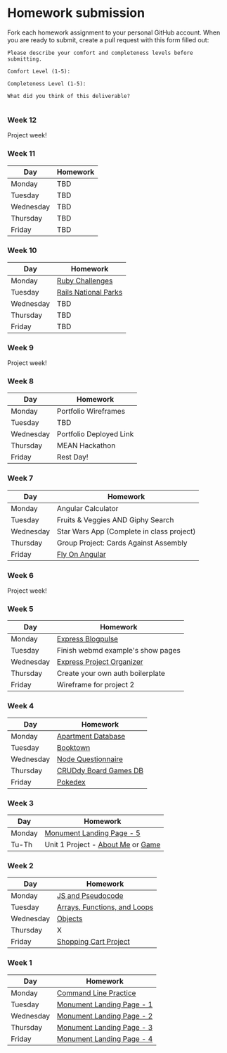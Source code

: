 # Homework submission

Fork each homework assignment to your personal GitHub account.
When you are ready to submit, create a pull request with this form filled out:

```
Please describe your comfort and completeness levels before submitting.

Comfort Level (1-5):

Completeness Level (1-5):

What did you think of this deliverable?


```
### Week 12

Project week!


### Week 11

| Day       | Homework                                                                                       |
| ------    | --------                                                                                       |
| Monday    | TBD |
| Tuesday   | TBD |
| Wednesday | TBD |
| Thursday  | TBD |
| Friday    | TBD |

### Week 10

| Day       | Homework                                                                                       |
| ------    | --------                                                                                       |
| Monday    | [Ruby Challenges](https://github.com/WDI-SEA/ruby-challenges) |
| Tuesday   | [Rails National Parks](https://github.com/WDI-SEA/rails-national-parks) |
| Wednesday | TBD |
| Thursday  | TBD |
| Friday    | TBD |


### Week 9

Project week!


### Week 8

| Day       | Homework                                                                                       |
| ------    | --------                                                                                       |
| Monday    | Portfolio Wireframes |
| Tuesday   | TBD |
| Wednesday | Portfolio Deployed Link |
| Thursday  | MEAN Hackathon |
| Friday    | Rest Day! |


### Week 7

| Day       | Homework                                                                                       |
| ------    | --------                                                                                       |
| Monday    | Angular Calculator |
| Tuesday   | Fruits & Veggies AND Giphy Search |
| Wednesday | Star Wars App (Complete in class project) |
| Thursday  | Group Project: Cards Against Assembly |
| Friday    | [Fly On Angular](https://github.com/WDI-SEA/fly-on-angular) |


### Week 6

Project week!


### Week 5

| Day       | Homework                                                                                       |
| ------    | --------                                                                                       |
| Monday    | [Express Blogpulse](https://github.com/WDI-SEA/express-blogpulse)   |
| Tuesday   | Finish webmd example's show pages                      |
| Wednesday | [Express Project Organizer](https://github.com/WDI-SEA/express-project-organizer) |
| Thursday  | Create your own auth boilerplate                      |
| Friday    | Wireframe for project 2                       |

### Week 4

| Day       | Homework                                                                                       |
| ------    | --------                                                                                       |
| Monday    | [Apartment Database](https://github.com/WDI-SEA/apartment-database)                        |
| Tuesday   | [Booktown](https://github.com/WDI-SEA/booktown)                        |
| Wednesday | [Node Questionnaire](https://github.com/WDI-SEA/Node-Questionnaire)                       |
| Thursday  | [CRUDdy Board Games DB](https://github.com/WDI-SEA/cruddy-board-games-db)                      |
| Friday    | [Pokedex](https://github.com/WDI-SEA/express-pokedex)                       |

### Week 3

| Day       | Homework                                                                                       |
| ------    | --------                                                                                       |
| Monday    | [Monument Landing Page - 5](https://github.com/WDI-SEA/monument-landing-page/tree/master/pt-5)                      |
| Tu-Th     | Unit 1 Project - [About Me](https://github.com/WDI-SEA/u1-project-about-me) or [Game](https://github.com/WDI-SEA/u1-project-game) |

### Week 2

| Day       | Homework                                                                                       |
| ------    | --------                                                                                       |
| Monday    | [JS and Pseudocode](https://github.com/WDI-SEA/js-and-pseudocode)                      |
| Tuesday   | [Arrays, Functions, and Loops](https://github.com/WDI-SEA/arrays-functions-loops) |
| Wednesday | [Objects](https://github.com/WDI-SEA/objects) |
| Thursday  | X |
| Friday    | [Shopping Cart Project](https://github.com/WDI-SEA/shopping-cart-project) |

### Week 1

| Day       | Homework                                                                                       |
| ------    | --------                                                                                       |
| Monday    | [Command Line Practice](https://github.com/WDI-SEA/command-line-practice)                      |
| Tuesday   | [Monument Landing Page - 1](https://github.com/WDI-SEA/monument-landing-page/tree/master/pt-1) |
| Wednesday | [Monument Landing Page - 2](https://github.com/WDI-SEA/monument-landing-page/tree/master/pt-2) |
| Thursday  | [Monument Landing Page - 3](https://github.com/WDI-SEA/monument-landing-page/tree/master/pt-3) |
| Friday    | [Monument Landing Page - 4](https://github.com/WDI-SEA/monument-landing-page/tree/master/pt-4) |

